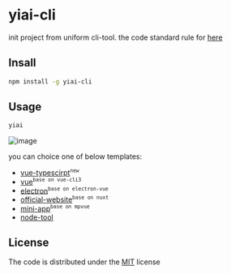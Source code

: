 # yiai-cli

init project from uniform cli-tool. the code standard rule for [here](https://lq782655835.github.io/blogs/team-standard/0.standard-ai-summary.html)

## Insall

``` bash
npm install -g yiai-cli
```

## Usage

``` bash
yiai
```
![image](https://user-images.githubusercontent.com/6310131/50680697-9cbd0f80-1043-11e9-9f91-e98a7786779a.png)

you can choice one of below templates:
* [vue-typescirpt](https://github.com/lq782655835/standard-vue-typescript-project)<sup>`new`</sup>
* [vue](https://github.com/lq782655835/standard-vue-project)<sup>`base on vue-cli3`</sup>
* [electron](https://github.com/lq782655835/electron-vue-template.git)<sup>`base on electron-vue`</sup>
* [official-website](https://github.com/lq782655835/official-website-project)<sup>`base on nuxt`</sup>
* [mini-app](https://github.com/lq782655835/mpvue-project)<sup>`base on mpvue`</sup>
* [node-tool](https://github.com/lq782655835/json2ts)
## License

The code is distributed under the [MIT](http://opensource.org/licenses/MIT) license
